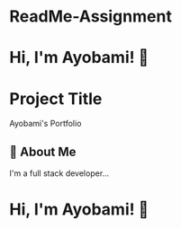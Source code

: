 # ReadMe-Assignment
# Hi, I'm Ayobami! 👋


# Project Title

Ayobami's Portfolio



## 🚀 About Me
I'm a full stack developer...


# Hi, I'm Ayobami! 👋